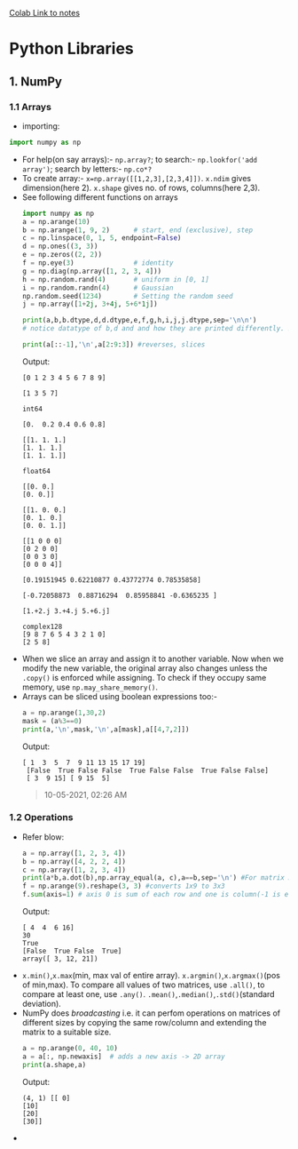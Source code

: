 [Colab Link to notes](https://colab.research.google.com/drive/19f19mYpHd2ibSDD4-dK2hoBbRew1thGJ?usp=sharing)

# Python Libraries

## 1. NumPy
### 1.1 Arrays
* importing:
```python
import numpy as np
```
* For help(on say arrays):- `np.array?`; to search:- `np.lookfor('add array')`; search by letters:- `np.co*?`
* To create array:- `x=np.array([[1,2,3],[2,3,4]])`. `x.ndim` gives dimension(here 2). `x.shape` gives no. of rows, columns(here 2,3).
* See following different functions on arrays
  ```python
  import numpy as np
  a = np.arange(10)
  b = np.arange(1, 9, 2)      # start, end (exclusive), step
  c = np.linspace(0, 1, 5, endpoint=False)
  d = np.ones((3, 3))
  e = np.zeros((2, 2))
  f = np.eye(3)               # identity
  g = np.diag(np.array([1, 2, 3, 4]))
  h = np.random.rand(4)       # uniform in [0, 1]
  i = np.random.randn(4)      # Gaussian
  np.random.seed(1234)        # Setting the random seed
  j = np.array([1+2j, 3+4j, 5+6*1j])

  print(a,b,b.dtype,d,d.dtype,e,f,g,h,i,j,j.dtype,sep='\n\n') 
  # notice datatype of b,d and and how they are printed differently. Bool and other datatypes also exist

  print(a[::-1],'\n',a[2:9:3]) #reverses, slices
  ```
  Output:
  ```
  [0 1 2 3 4 5 6 7 8 9] 

  [1 3 5 7] 
  
  int64 

  [0.  0.2 0.4 0.6 0.8] 

  [[1. 1. 1.]
  [1. 1. 1.]
  [1. 1. 1.]] 
  
  float64 

  [[0. 0.]
  [0. 0.]] 

  [[1. 0. 0.]
  [0. 1. 0.]
  [0. 0. 1.]] 

  [[1 0 0 0]
  [0 2 0 0]
  [0 0 3 0]
  [0 0 0 4]] 

  [0.19151945 0.62210877 0.43772774 0.78535858] 

  [-0.72058873  0.88716294  0.85958841 -0.6365235 ] 

  [1.+2.j 3.+4.j 5.+6.j] 
  
  complex128 
  [9 8 7 6 5 4 3 2 1 0] 
  [2 5 8]
  ```
* When we slice an array and assign it to another variable. Now when we modify the new variable, the original array also changes unless the `.copy()` is enforced while assigning. To check if they occupy same memory, use `np.may_share_memory()`.
* Arrays can be sliced using boolean expressions too:-  
  ```python
  a = np.arange(1,30,2)
  mask = (a%3==0)
  print(a,'\n',mask,'\n',a[mask],a[[4,7,2]])
  ```
  Output:
  ```
  [ 1  3  5  7  9 11 13 15 17 19] 
   [False  True False False  True False False  True False False] 
   [ 3  9 15] [ 9 15  5]
  ```
  > 10-05-2021, 02:26 AM
### 1.2 Operations
* Refer blow:  
  ```python
  a = np.array([1, 2, 3, 4])
  b = np.array([4, 2, 2, 4]) 
  c = np.array([1, 2, 3, 4])
  print(a*b,a.dot(b),np.array_equal(a, c),a==b,sep='\n') #For matrix multiplication, use dot
  f = np.arange(9).reshape(3, 3) #converts 1x9 to 3x3
  f.sum(axis=1) # axis 0 is sum of each row and one is column(-1 is equivalent to 1, -2 to 0). For 3D arrays another   axis is added
  ```
  Output:
  ```
  [ 4  4  6 16]
  30
  True
  [False  True False  True]
  array([ 3, 12, 21])
  ```
* `x.min()`,`x.max`(min, max val of entire array). `x.argmin()`,`x.argmax()`(pos of min,max). To compare all values of two matrices, use `.all()`, to compare at least one, use `.any()`. `.mean()`,`.median()`,`.std()`(standard deviation).
* NumPy does *broadcasting* i.e. it can perfom operations on matrices of different sizes by copying the same row/column and extending the matrix to a suitable size.  
  ```python
  a = np.arange(0, 40, 10)
  a = a[:, np.newaxis]  # adds a new axis -> 2D array
  print(a.shape,a)
  ```
  Output:
  ```
  (4, 1) [[ 0]
  [10]
  [20]
  [30]]
  ```
* 
